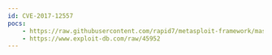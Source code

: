 ```yaml
---
id: CVE-2017-12557
pocs:
    - https://raw.githubusercontent.com/rapid7/metasploit-framework/master/modules/exploits/windows/http/hp_imc_java_deserialize.rb
    - https://www.exploit-db.com/raw/45952
---
```


